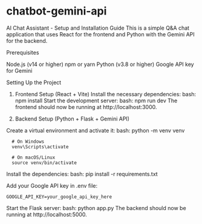 # chatbot-gemini-api

AI Chat Assistant - Setup and Installation Guide
This is a simple Q&A chat application that uses React for the frontend and Python with the Gemini API for the backend.

Prerequisites

Node.js (v14 or higher)
npm or yarn
Python (v3.8 or higher)
Google API key for Gemini

Setting Up the Project
1. Frontend Setup (React + Vite)
    Install the necessary dependencies:
      bash: npm install
    Start the development server:
      bash: npm run dev
The frontend should now be running at http://localhost:3000.

3. Backend Setup (Python + Flask + Gemini API)

Create a virtual environment and activate it:
    bash: python -m venv venv

      # On Windows
      venv\Scripts\activate
      
      # On macOS/Linux
      source venv/bin/activate

Install the dependencies:
    bash: pip install -r requirements.txt

Add your Google API key in .env file:

    GOOGLE_API_KEY=your_google_api_key_here

Start the Flask server:
    bash: python app.py
The backend should now be running at http://localhost:5000.
